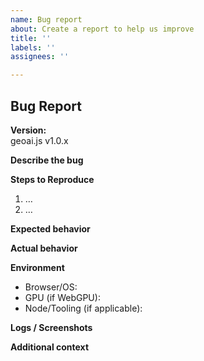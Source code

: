 ```yaml
---
name: Bug report
about: Create a report to help us improve
title: ''
labels: ''
assignees: ''

---
```


## Bug Report

**Version:**  
geoai.js v1.0.x

**Describe the bug**  
<!-- Clear and concise description -->

**Steps to Reproduce**  
1. …  
2. …  

**Expected behavior**  
<!-- What you thought would happen -->

**Actual behavior**  
<!-- What actually happened -->

**Environment**  
- Browser/OS:  
- GPU (if WebGPU):  
- Node/Tooling (if applicable):  

**Logs / Screenshots**  
<!-- Paste console logs or screenshots -->

**Additional context**  
<!-- Anything else helpful -->
